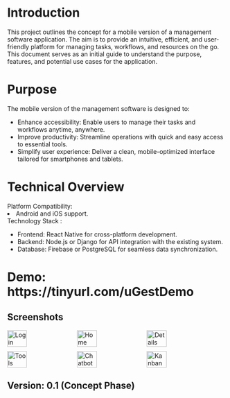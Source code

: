 <h1>Introduction</h1>
<p>This project outlines the concept for a mobile version of a management software application. The aim is to provide an intuitive, efficient, and user-friendly platform for managing tasks, workflows, and resources on the go. This document serves as an initial guide to understand the purpose, features, and potential use cases for the application.</p>

<h1>Purpose</h1>
The mobile version of the management software is designed to:
<ul>
  <li>Enhance accessibility: Enable users to manage their tasks and workflows anytime, anywhere.</li>
  <li>Improve productivity: Streamline operations with quick and easy access to essential tools.</li>
  <li>Simplify user experience: Deliver a clean, mobile-optimized interface tailored for smartphones and tablets.</li>
</ul>

<h1>Technical Overview</h1>
Platform Compatibility:
<li>Android and iOS support.</li>
Technology Stack :
<ul>
  <li>Frontend: React Native for cross-platform development.</li>
  <li>Backend: Node.js or Django for API integration with the existing system.</li>
  <li>Database: Firebase or PostgreSQL for seamless data synchronization.</li>
</ul>

<h1>Demo: https://tinyurl.com/uGestDemo</h1>

<h2>Screenshots</h2>

<div style="display: flex; flex-wrap: wrap; gap: 10px;">
  <img src="https://github.com/user-attachments/assets/758cd44e-ac2b-4cc8-b94b-09b8e68ae070" alt="Login" style="width: 30%; max-width: 200px;">
  <img src="https://github.com/user-attachments/assets/d02d6ec3-66bb-40e9-bac3-ce97af48534a" alt="Home" style="width: 30%; max-width: 200px;">
  <img src="https://github.com/user-attachments/assets/9288443b-4ee5-4545-afd4-5a8cd85693b6" alt="Details" style="width: 30%; max-width: 200px;">
  <img src="https://github.com/user-attachments/assets/a633b4d1-b23d-4f22-b470-76a415c3e7c7" alt="Tools" style="width: 30%; max-width: 200px;">
  <img src="https://github.com/user-attachments/assets/9ad70d2d-71b8-4d3f-aace-033a09b788d4" alt="Chatbot" style="width: 30%; max-width: 200px;">
  <img src="https://github.com/user-attachments/assets/ec865cba-c1c1-48a9-a4a5-fe1500999833" alt="Kanban" style="width: 30%; max-width: 200px;">
</div>

<h2>Version: 0.1 (Concept Phase)</h2>

